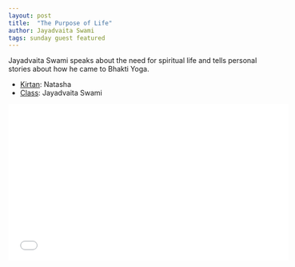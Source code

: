 ```yaml
---
layout: post
title:  "The Purpose of Life"
author: Jayadvaita Swami
tags: sunday guest featured
---
```


Jayadvaita Swami speaks about the need for spiritual life and tells personal stories about how he came to Bhakti Yoga.

- [Kirtan](https://s3.amazonaws.com/beginningbhakti/2014-1-12-Jayadvait-Swami/Natasha.Kirtan.mp3): Natasha
- [Class](https://s3.amazonaws.com/beginningbhakti/2014-1-12-Jayadvait-Swami/Jayadvaita.Swami.Class.mp3): Jayadvaita Swami
 
<iframe width="560" height="315" src="//www.youtube.com/embed/gXvFig2Vj1E" frameborder="0" allowfullscreen></iframe>
